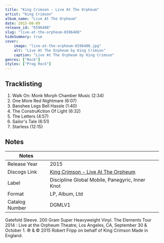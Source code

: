 ```yaml
---
title: "King Crimson - Live At The Orpheum"
artist: "King Crimson"
album_name: "Live At The Orpheum"
date: 2015-08-09
release_id: "6596408"
slug: "live-at-the-orpheum-6596408"
hideSummary: true
cover:
    image: "live-at-the-orpheum-6596408.jpg"
    alt: "Live At The Orpheum by King Crimson"
    caption: "Live At The Orpheum by King Crimson"
genres: ["Rock"]
styles: ["Prog Rock"]
---
```


## Tracklisting
1. Walk On: Monk Morph Chamber Music (2:34)
2. One More Red Nightmare (6:07)
3. Banshee Legs Bell Hassle (1:40)
4. The ConstruKction Of Light (6:32)
5. The Letters (4:57)
6. Sailor's Tale (6:51)
7. Starless (12:15)



## Notes

| Notes          |             |
| ---------------| ----------- |
| Release Year   | 2015 |
| Discogs Link   | [King Crimson - Live At The Orpheum](https://www.discogs.com/release/6596408-King-Crimson-Live-At-The-Orpheum) |
| Label          | Discipline Global Mobile, Panegyric, Inner Knot |
| Format         | LP, Album, Ltd |
| Catalog Number | DGMLV1 |

Gatefold Sleeve. 200 Gram Super Heavyweight Vinyl. The Elements Tour 2014 : Live at the Orpheum Theatre, Los Angeles, CA, September 30 & October 1. ℗ & © 2015 Robert Fripp on behalf of King Crimson Made in England.

